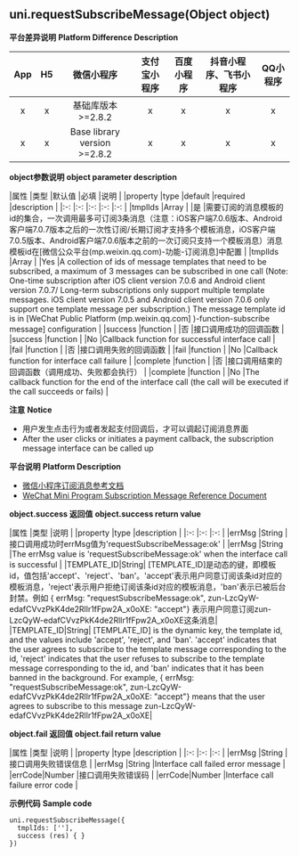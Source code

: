 ## uni.requestSubscribeMessage(Object object)


**平台差异说明**
**Platform Difference Description**

|App|H5	|微信小程序				|支付宝小程序	|百度小程序	|抖音小程序、飞书小程序	|QQ小程序	|
|:-:	|:-:|:-:							|:-:					|:-:				|:-:				|:-:			|
|x		|x	|基础库版本>=2.8.2|x						|x					|x					|x				|
|x |x |Base library version >=2.8.2|x |x |x |x |

**object参数说明**
**object parameter description**

|属性			|类型			|默认值	|必填	|说明																																																																																																																																																|
|property |type |default |required |description |
|:-:			|:-:			|:-:		|:-:	|:-:																																																																																																																																																|
|tmplIds	|Array		|				|是		|需要订阅的消息模板的id的集合，一次调用最多可订阅3条消息（注意：iOS客户端7.0.6版本、Android客户端7.0.7版本之后的一次性订阅/长期订阅才支持多个模板消息，iOS客户端7.0.5版本、Android客户端7.0.6版本之前的一次订阅只支持一个模板消息）消息模板id在[微信公众平台(mp.weixin.qq.com)-功能-订阅消息]中配置	|
|tmplIds |Array | |Yes |A collection of ids of message templates that need to be subscribed, a maximum of 3 messages can be subscribed in one call (Note: One-time subscription after iOS client version 7.0.6 and Android client version 7.0.7/ Long-term subscriptions only support multiple template messages. iOS client version 7.0.5 and Android client version 7.0.6 only support one template message per subscription.) The message template id is in [WeChat Public Platform (mp.weixin.qq.com] )-function-subscribe message] configuration |
|success	|function	|				|否		|接口调用成功的回调函数																																																																																																																																							|
|success |function | |No |Callback function for successful interface call |
|fail			|function	|				|否		|接口调用失败的回调函数																																																																																																																																							|
|fail |function | |No |Callback function for interface call failure |
|complete	|function	|				|否		|接口调用结束的回调函数（调用成功、失败都会执行）																																																																																																																										|
|complete |function | |No |The callback function for the end of the interface call (the call will be executed if the call succeeds or fails) |


**注意**
**Notice**

- 用户发生点击行为或者发起支付回调后，才可以调起订阅消息界面
- After the user clicks or initiates a payment callback, the subscription message interface can be called up

**平台说明**
**Platform Description**

- [微信小程序订阅消息参考文档](https://developers.weixin.qq.com/miniprogram/dev/framework/open-ability/subscribe-message.html)
- [WeChat Mini Program Subscription Message Reference Document](https://developers.weixin.qq.com/miniprogram/dev/framework/open-ability/subscribe-message.html)


**object.success 返回值**
**object.success return value**

|属性				|类型		|说明																																																																																																																																																																														|
|property |type |description |
|:-:				|:-:		|:-:																																																																																																																																																																														|
|errMsg			|String	|接口调用成功时errMsg值为'requestSubscribeMessage:ok'																																																																																																																																																						|
|errMsg |String |The errMsg value is 'requestSubscribeMessage:ok' when the interface call is successful |
|TEMPLATE_ID|String| [TEMPLATE_ID]是动态的键，即模板id，值包括'accept'、'reject'、'ban'。'accept'表示用户同意订阅该条id对应的模板消息，'reject'表示用户拒绝订阅该条id对应的模板消息，'ban'表示已被后台封禁。例如 { errMsg: "requestSubscribeMessage:ok", zun-LzcQyW-edafCVvzPkK4de2Rllr1fFpw2A_x0oXE: "accept"} 表示用户同意订阅zun-LzcQyW-edafCVvzPkK4de2Rllr1fFpw2A_x0oXE这条消息|
|TEMPLATE_ID|String| [TEMPLATE_ID] is the dynamic key, the template id, and the values include 'accept', 'reject', and 'ban'. 'accept' indicates that the user agrees to subscribe to the template message corresponding to the id, 'reject' indicates that the user refuses to subscribe to the template message corresponding to the id, and 'ban' indicates that it has been banned in the background. For example, { errMsg: "requestSubscribeMessage:ok", zun-LzcQyW-edafCVvzPkK4de2Rllr1fFpw2A_x0oXE: "accept"} means that the user agrees to subscribe to this message zun-LzcQyW-edafCVvzPkK4de2Rllr1fFpw2A_x0oXE|

**object.fail 返回值**
**object.fail return value**

|属性		|类型		|说明									|
|property |type |description |
|:-:		|:-:		|:-:									|
|errMsg	|String	|接口调用失败错误信息	|
|errMsg |String |Interface call failed error message |
|errCode|Number	|接口调用失败错误码		|
|errCode|Number |Interface call failure error code |

**示例代码**
**Sample code**
```
uni.requestSubscribeMessage({
  tmplIds: [''],
  success (res) { }
})
```
